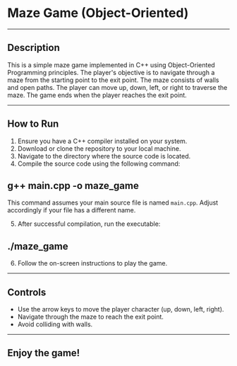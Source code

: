 # Maze Game (Object-Oriented)

---

## Description

This is a simple maze game implemented in C++ using Object-Oriented Programming principles. The player's objective is to navigate through a maze from the starting point to the exit point. The maze consists of walls and open paths. The player can move up, down, left, or right to traverse the maze. The game ends when the player reaches the exit point.

---

## How to Run

1. Ensure you have a C++ compiler installed on your system.
2. Download or clone the repository to your local machine.
3. Navigate to the directory where the source code is located.
4. Compile the source code using the following command:

## g++ main.cpp -o maze_game

This command assumes your main source file is named `main.cpp`. Adjust accordingly if your file has a different name.

5. After successful compilation, run the executable:

## ./maze_game

6. Follow the on-screen instructions to play the game.

---

## Controls

- Use the arrow keys to move the player character (up, down, left, right).
- Navigate through the maze to reach the exit point.
- Avoid colliding with walls.

---

## Enjoy the game!

